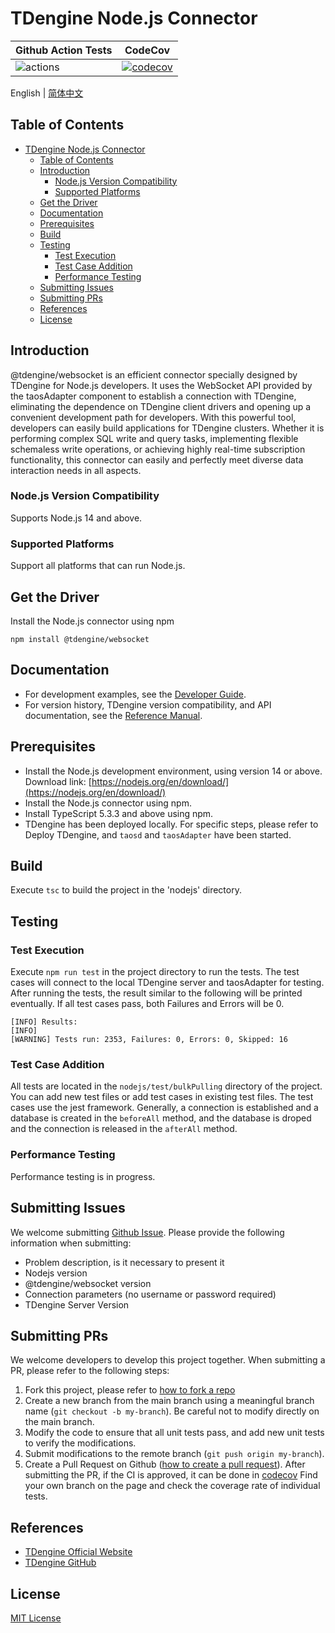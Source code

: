 #  TDengine Node.js Connector

| Github Action Tests                                                                  | CodeCov                                                                                                                           |
|--------------------------------------------------------------------------------------|-----------------------------------------------------------------------------------------------------------------------------------|
| ![actions](https://github.com/taosdata/taos-connector-node/actions/workflows/push.yaml/badge.svg) | [![codecov](https://codecov.io/gh/taosdata/taos-connector-node/graph/badge.svg?token=5379a80b-063f-48c2-ab56-09564e7ca777)](https://codecov.io/gh/taosdata/taos-connector-node) |

English | [简体中文](README-CN.md)

## Table of Contents

- [TDengine Node.js Connector](#tdengine-nodejs-connector)
  - [Table of Contents](#table-of-contents)
  - [Introduction](#introduction)
    - [Node.js Version Compatibility](#nodejs-version-compatibility)
    - [Supported Platforms](#supported-platforms)
  - [Get the Driver](#get-the-driver)
  - [Documentation](#documentation)
  - [Prerequisites](#prerequisites)
  - [Build](#build)
  - [Testing](#testing)
    - [Test Execution](#test-execution)
    - [Test Case Addition](#test-case-addition)
    - [Performance Testing](#performance-testing)
  - [Submitting Issues](#submitting-issues)
  - [Submitting PRs](#submitting-prs)
  - [References](#references)
  - [License](#license)

## Introduction

@tdengine/websocket is an efficient connector specially designed by TDengine for Node.js developers. It uses the WebSocket API provided by the taosAdapter component to establish a connection with TDengine, eliminating the dependence on TDengine client drivers and opening up a convenient development path for developers. With this powerful tool, developers can easily build applications for TDengine clusters. Whether it is performing complex SQL write and query tasks, implementing flexible schemaless write operations, or achieving highly real-time subscription functionality, this connector can easily and perfectly meet diverse data interaction needs in all aspects.

### Node.js Version Compatibility

Supports Node.js 14 and above.

### Supported Platforms

Support all platforms that can run Node.js.

## Get the Driver

Install the Node.js connector using npm

```shell
npm install @tdengine/websocket
```

## Documentation

- For development examples, see the [Developer Guide](https://docs.tdengine.com/developer-guide/).
- For version history, TDengine version compatibility, and API documentation, see
  the [Reference Manual](https://docs.tdengine.com/tdengine-reference/client-libraries/node/).

## Prerequisites

- Install the Node.js development environment, using version 14 or above. Download link: [https://nodejs.org/en/download/](https://nodejs.org/en/download/)
- Install the Node.js connector using npm.
- Install TypeScript 5.3.3 and above using npm.
- TDengine has been deployed locally. For specific steps, please refer to Deploy TDengine, and `taosd` and `taosAdapter` have been started.

## Build

Execute `tsc` to build the project in the 'nodejs' directory.

## Testing

### Test Execution

Execute `npm run test` in the project directory to run the tests. The test cases will connect to the local TDengine server and taosAdapter for testing.
After running the tests, the result similar to the following will be printed eventually. If all test cases pass, both Failures and Errors will be 0.

```text
[INFO] Results:
[INFO] 
[WARNING] Tests run: 2353, Failures: 0, Errors: 0, Skipped: 16
```

### Test Case Addition

All tests are located in the `nodejs/test/bulkPulling` directory of the project. You can add new test files or add test cases in existing test files.
The test cases use the jest framework. Generally, a connection is established and a database is created in the `beforeAll` method, and the database is droped and the connection is released in the `afterAll` method.

### Performance Testing

Performance testing is in progress.

## Submitting Issues

We welcome submitting [Github Issue](https://github.com/taosdata/taos-connector-node/issues/new?template=Blank+issue). Please provide the following information when submitting:

- Problem description, is it necessary to present it
- Nodejs version
- @tdengine/websocket version
- Connection parameters (no username or password required)
- TDengine Server Version

## Submitting PRs

We welcome developers to develop this project together. When submitting a PR, please refer to the following steps:

1. Fork this project, please refer to [how to fork a repo](https://docs.github.com/en/get-started/quickstart/fork-a-repo)
2. Create a new branch from the main branch using a meaningful branch name (`git checkout -b my-branch`). Be careful not to modify directly on the main branch.
3. Modify the code to ensure that all unit tests pass, and add new unit tests to verify the modifications.
4. Submit modifications to the remote branch (`git push origin my-branch`).
5. Create a Pull Request on Github ([how to create a pull request](https://docs.github.com/en/pull-requests/collaborating-with-pull-requests/proposing-changes-to-your-work-with-pull-requests/creating-a-pull-request)).
After submitting the PR, if the CI is approved, it can be done in [codecov](https://app.codecov.io/gh/taosdata/taos-connector-node/) Find your own branch on the page and check the coverage rate of individual tests.


## References

- [TDengine Official Website](https://tdengine.com/)
- [TDengine GitHub](https://github.com/taosdata/TDengine)

## License

[MIT License](./LICENSE)
